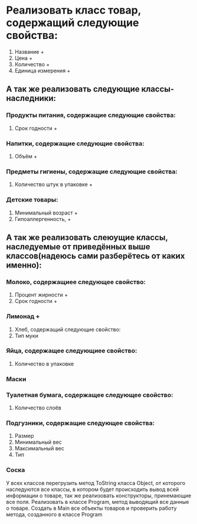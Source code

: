 # Реализовать класс товар, содержащий следующие свойства:
1. Название +
2. Цена     +
3. Количество   +
4. Единица измерения    +
## А так же реализовать следующие классы-наследники:
### Продукты питания, содержащие следующие свойства:
1. Срок годности +
### Напитки, содержащие следующие свойства:
1. Объём    +
### Предметы гигиены, содержащие следующие свойства:
1. Количество штук в упаковке   +
### Детские товары:
1. Минимальный возраст  +
2. Гипоаллергенность,   +
## А так же реализовать слеюущие классы, наследуемые от приведённых выше классов(надеюсь сами разберётесь от каких именно):
### Молоко, содержащиее следующее свойство:
1. Процент жирности +
2. Срок годности    +
### Лимонад +
1. Хлеб, содержащий следующие свойство:
2. Тип муки
### Яйца, содержащее следующиее свойство:
1. Количество в упаковке
### Маски
### Туалетная бумага, содержащее следующее свойство:
1. Количество слоёв
### Подгузники, содержащие следующее свойства:
1. Размер
2. Минимальный вес
3. Максимальный вес
4. Тип
### Соска


У всех классов перегрузить метод ToString класса Object, от которого наследуются все классы, в котором будет происходить вывод всей информации о товаре, так же реализовать конструкторы, принемающие все поля.
Реализовать в классе Program, метод выводящий все данные о товаре. Создать в Main все объекты товаров и проверить работу метода, созданного в классе Program